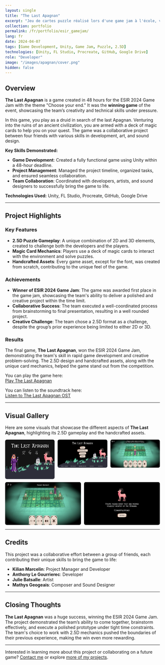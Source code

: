 ```yaml
---
layout: single
title: "The Last Apagnan"
excerpt: "Jeu de cartes puzzle réalisé lors d'une game jam à l'école, vainqueur de l'événement !"
collection: portfolio
permalink: /fr/portfolio/esir_gamejam/
lang: fr
date: 2024-04-07
tags: [Game Development, Unity, Game Jam, Puzzle, 2.5D]
technologies: [Unity, FL Studio, Procreate, GitHub, Google Drive]
role: "Developer"
image: "/images/apagnan/cover.png"
hidden: false
---
```


## Overview

**The Last Apagnan** is a game created in 48 hours for the ESIR 2024 Game Jam with the theme "Choose your end." It was the **winning game** of the event, showcasing the team’s creativity and technical skills under pressure.

In this game, you play as a druid in search of the last Apagnan. Venturing into the ruins of an ancient civilization, you are armed with a deck of magic cards to help you on your quest. The game was a collaborative project between four friends with various skills in development, art, and sound design.

**Key Skills Demonstrated:**

- **Game Development**: Created a fully functional game using Unity within a 48-hour deadline.
- **Project Management**: Managed the project timeline, organized tasks, and ensured seamless collaboration.
- **Team Collaboration**: Coordinated with developers, artists, and sound designers to successfully bring the game to life.

**Technologies Used:** Unity, FL Studio, Procreate, GitHub, Google Drive

---

## Project Highlights

### Key Features

- **2.5D Puzzle Gameplay**: A unique combination of 2D and 3D elements, created to challenge both the developers and the players.
- **Magic Card Mechanics**: Players use a deck of magic cards to interact with the environment and solve puzzles.
- **Handcrafted Assets**: Every game asset, except for the font, was created from scratch, contributing to the unique feel of the game.

### Achievements

- **Winner of ESIR 2024 Game Jam**: The game was awarded first place in the game jam, showcasing the team's ability to deliver a polished and creative project within the time limit.
- **Collaborative Success**: The team executed a well-coordinated process from brainstorming to final presentation, resulting in a well rounded project.
- **Creative Challenge**: The team chose a 2.5D format as a challenge, despite the group’s prior experience being limited to either 2D or 3D.

### Results

The final game, **The Last Apagnan**, won the ESIR 2024 Game Jam, demonstrating the team's skill in rapid game development and creative problem-solving. The 2.5D design and handcrafted assets, along with the unique card mechanics, helped the game stand out from the competition.

You can play the game here:  
[Play The Last Apagnan](https://althior.itch.io/the-last-apagnan)

You can listen to the soundtrack here:  
[Listen to The Last Apagnan OST](https://distrokid.com/hyperfollow/grutce/the-last-apagnan-feat-antholmd-althior--jilya)

---

## Visual Gallery

Here are some visuals that showcase the different aspects of **The Last Apagnan**, highlighting its 2.5D gameplay and the handcrafted assets.

<div class="gallery">
  <a href="/images/apagnan/cover.png"><img src="/images/apagnan/cover.png" alt="Project Image 0"></a>
  <a href="/images/apagnan/title_screen.png"><img src="/images/apagnan/title_screen.png" alt="Project Image 1"></a>
  <a href="/images/apagnan/level_1.png"><img src="/images/apagnan/level_1.png" alt="Project Image 2"></a>
  <a href="/images/apagnan/level_2.png"><img src="/images/apagnan/level_2.png" alt="Project Image 3"></a>
  <a href="/images/apagnan/congrats.png"><img src="/images/apagnan/congrats.png" alt="Project Image 4"></a>
  <!-- Add more images as needed -->
</div>



---

## Credits

This project was a collaborative effort between a group of friends, each contributing their unique skills to bring the game to life:

- **Kilian Marcelin**: Project Manager and Developer
- **Anthony Le Gourrierec**: Developer
- **Julie Batsalle**: Artist
- **Mathys Geogeais**: Composer and Sound Designer

---

## Closing Thoughts

**The Last Apagnan** was a huge success, winning the ESIR 2024 Game Jam. The project demonstrated the team’s ability to come together, brainstorm effectively, and execute a polished prototype under tight time constraints. The team's choice to work with 2.5D mechanics pushed the boundaries of their previous experience, making the win even more rewarding.

---

Interested in learning more about this project or collaborating on a future game? [Contact me](/contact) or explore [more of my projects](/portfolio/).

<style>
.gallery {
  display: flex;
  flex-wrap: wrap;
  gap: 10px;
}

.gallery a {
  flex: 1 1 calc(33% - 10px);
  box-sizing: border-box;
  display: block;
  overflow: hidden;
  border-radius: 5px;
  transition: transform 0.3s ease;
}

.gallery a:hover {
  transform: scale(1.05);
}

.gallery img {
  width: 100%;
  height: auto;
  display: block;
  border-radius: 5px;
}
</style>
